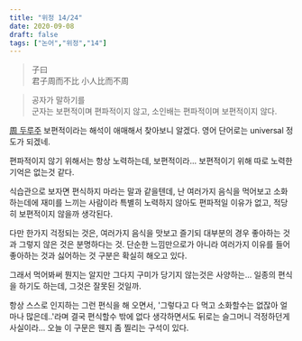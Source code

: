 ```yaml
---
title: "위정 14/24"
date: 2020-09-08
draft: false
tags: ["논어","위정","14"]
---
```


> 子曰 </br>
> 君子周而不比 小人比而不周

> 공자가 말하기를  </br>
> 군자는 보편적이며 편파적이지 않고,
> 소인배는 편파적이며 보편적이지 않다.

[周 두루주](https://hanja.dict.naver.com/search?query=%E5%91%A8)
보편적이라는 해석이 애매해서 찾아보니 알겠다. 영어 단어로는 universal 정도가 되겠네.

편파적이지 않기 위해서는 항상 노력하는데,
보편적이라... 보편적이기 위해 따로 노력한 기억은 없는것 같다.

식습관으로 보자면 편식하지 마라는 말과 같을텐데,
난 여러가지 음식을 먹어보고 소화하는데에 재미를 느끼는 사람이라
특별히 노력하지 않아도 편파적일 이유가 없고,
적당히 보편적이지 않을까 생각된다.

다만 한가지 걱정되는 것은, 여러가지 음식을 맛보고 즐기되
대부분의 경우 좋아하는 것과 그렇지 않은 것은 분명하다는 것.
단순한 느낌만으로가 아니라 여러가지 이유를 들어
좋아하는 것과 싫어하는 것 구분은 확실히 해오고 있다.

그래서 먹어봐써 뭔지는 알지만 그다지 구미가 당기지 않는것은 사양하는...
일종의 편식을 하기도 하는데, 그것은 잘못된 것일까.

항상 스스로 인지하는 그런 편식을 해 오면서,
'그렇다고 다 먹고 소화할수는 없잖아 얼마나 많은데..'라며
결국 편식할수 밖에 없다 생각하면서도 뒤로는 슬그머니 걱정하던게 사실이라...
오늘 이 구문은 웬지 좀 찔리는 구석이 있다.



